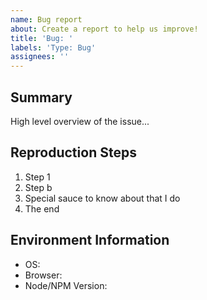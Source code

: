 ```yaml
---
name: Bug report
about: Create a report to help us improve!
title: 'Bug: '
labels: 'Type: Bug'
assignees: ''
---
```


<!-- Please remember to follow the code of conduct when submitting issues 👍 -->
<!-- Thank you for contributing 🎉 -->

## Summary

<!-- Please provide a summary of the issue (Feel free to use as many emojis as you want 😉) -->

High level overview of the issue...

## Reproduction Steps

<!-- Please provide *complete* reproduction steps for the issue (gifs are especially appreciated!) -->

1. Step 1
1. Step b
1. Special sauce to know about that I do
1. The end

## Environment Information

- OS: <!-- e.g. macOS Sierra 10.12.1 -->
- Browser: <!-- e.g. Chrome 55 or IE 11 -->
- Node/NPM Version: <!-- e.g. Node 8.9.1 with npm 5.6.0 -->
